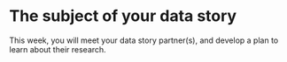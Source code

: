 # The subject of your data story

This week, you will meet your data story partner(s), and develop a plan to learn about their research.

